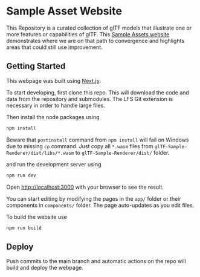 # Sample Asset Website

This Repository is a curated collection of glTF models that illustrate one or more features or capabilities of glTF. This [Sample Assets website](https://github.com/KhronosGroup/glTF-Sample-Assets) demonstrates where we are on that path to convergence and highlights areas that could still use improvement. 

## Getting Started

This webpage was built using [Next.js](https://nextjs.org).

To start developing, first clone this repo. This will download the code and data from the repository and submodules. The LFS Git extension is necessary in order to handle large files.

Then install the node packages using 
```bash 
npm install
``` 

Beware that `postinstall` command from `npm install` will fail on Windows due to missing `cp` command. Just copy all `*.wasm` files from `glTF-Sample-Renderer/dist/libs/*.wasm` to `glTF-Sample-Renderer/dist/` folder.

and run the development server using 
```bash
npm run dev
```

Open [http://localhost:3000](http://localhost:3000) with your browser to see the result.

You can start editing by modifying the pages in the `app/` folder or their components in `components/` folder. The page auto-updates as you edit files.

To build the website use
```bash
npm run build
```

## Deploy

Push commits to the main branch and automatic actions on the repo will build and deploy the webpage.



